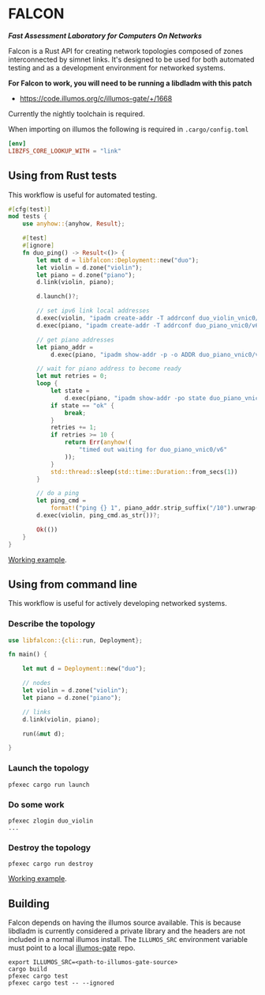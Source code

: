 # FALCON

**_Fast Assessment Laboratory for Computers On Networks_**

Falcon is a Rust API for creating network topologies composed of zones
interconnected by simnet links. It's designed to be used for both automated
testing and as a development environment for networked systems.

**For Falcon to work, you will need to be running a libdladm with this patch**
- https://code.illumos.org/c/illumos-gate/+/1668

Currently the nightly toolchain is required.

When importing on illumos the following is required in `.cargo/config.toml`
```toml
[env]
LIBZFS_CORE_LOOKUP_WITH = "link"
```

## Using from Rust tests

This workflow is useful for automated testing.

```Rust
#[cfg(test)]
mod tests {
    use anyhow::{anyhow, Result};

    #[test]
    #[ignore]
    fn duo_ping() -> Result<()> {
        let mut d = libfalcon::Deployment::new("duo");
        let violin = d.zone("violin");
        let piano = d.zone("piano");
        d.link(violin, piano);

        d.launch()?;

        // set ipv6 link local addresses
        d.exec(violin, "ipadm create-addr -T addrconf duo_violin_vnic0/v6")?;
        d.exec(piano, "ipadm create-addr -T addrconf duo_piano_vnic0/v6")?;

        // get piano addresses
        let piano_addr =
            d.exec(piano, "ipadm show-addr -p -o ADDR duo_piano_vnic0/v6")?;

        // wait for piano address to become ready
        let mut retries = 0;
        loop {
            let state =
                d.exec(piano, "ipadm show-addr -po state duo_piano_vnic0/v6")?;
            if state == "ok" {
                break;
            }
            retries += 1;
            if retries >= 10 {
                return Err(anyhow!(
                    "timed out waiting for duo_piano_vnic0/v6"
                ));
            }
            std::thread::sleep(std::time::Duration::from_secs(1))
        }

        // do a ping
        let ping_cmd =
            format!("ping {} 1", piano_addr.strip_suffix("/10").unwrap());
        d.exec(violin, ping_cmd.as_str())?;

        Ok(())
    }
}
```

[Working example](examples/duo-unit).

## Using from command line

This workflow is useful for actively developing networked systems.

### Describe the topology

```Rust
use libfalcon::{cli::run, Deployment};

fn main() {

    let mut d = Deployment::new("duo");

    // nodes
    let violin = d.zone("violin");
    let piano = d.zone("piano");

    // links
    d.link(violin, piano);

    run(&mut d);

}
```

### Launch the topology

```shell
pfexec cargo run launch
```

### Do some work

```shell
pfexec zlogin duo_violin
...
```

### Destroy the topology

```shell
pfexec cargo run destroy
```


[Working example](examples/duo).

## Building

Falcon depends on having the illumos source available. This is because libdladm
is currently considered a private library and the headers are not included in a 
normal illumos install. The `ILLUMOS_SRC` environment variable must point to a
local [illumos-gate](https://github.com/illumos/illumos-gate) repo.

```
export ILLUMOS_SRC=<path-to-illumos-gate-source> 
cargo build
pfexec cargo test
pfexec cargo test -- --ignored

```
